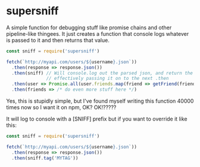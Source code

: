 # supersniff

A simple function for debugging stuff like promise chains and other pipeline-like thingees. It just creates a function that console logs whatever is passed to it and then returns that value.

```javascript
const sniff = require('supersniff')

fetch(`http://myapi.com/users/${username}.json`))
  .then(response => response.json())
  .then(sniff) // Will console.log out the parsed json, and return the value,
               // effectively passing it on to the next .then
  .then(user => Promise.all(user.friends.map(friend => getFriend(friendId))))
  .then(friends => /* do even more stuff here */)
```
Yes, this is stupidly simple, but I've found myself writing this function 40000 times now so I want it on npm, OK? OK!?????

It will log to console with a [SNIFF] prefix but if you want to override it like this:

```javascript
const sniff = require('supersniff')

fetch(`http://myapi.com/users/${username}.json`))
  .then(response => response.json())
  .then(sniff.tag('MYTAG'))
```